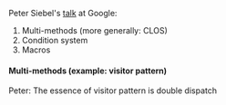 Peter Siebel's [talk](https://www.youtube.com/watch?v=4NO83wZVT0A) at Google:
1. Multi-methods (more generally: CLOS)
2. Condition system
3. Macros

#### Multi-methods (example: visitor pattern)

Peter: The essence of visitor pattern is double dispatch
